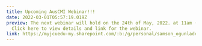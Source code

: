 ```yaml
---
title: Upcoming AusCMI Webinar!!!
date: 2022-03-01T05:57:19.019Z
preview: The next webinar will hold on the 24th of May, 2022. at 11am (AEDT).
  Click here to view details and link for the webinar.
link: https://myjcuedu-my.sharepoint.com/:b:/g/personal/samson_ogunlade_my_jcu_edu_au/Ebj8Ez15T0JGkDoh7CvBn0MBNjUhkqnrmPPILOWM5zkbew?e=YMFRc5
---
```

